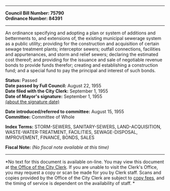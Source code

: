 * * * * *  
  
**Council Bill Number: [](#h0)[](#h2)75790**   
**Ordinance Number: 84391**  
  
* * * * *  
  
An ordinance specifying and adopting a plan or system of additions and betterments to, and extensions of, the existing municipal sewerage system as a public utility; providing for the construction and acquisition of certain sewage treatment plants; interceptor sewers; outfall connections, facilities and appurtenances, and storm and relief sewers; declaring the estimated cost thereof; and providing for the issuance and sale of negotiable revenue bonds to provide funds therefor; creating and establishing a construction fund; and a special fund to pay the principal and interest of such bonds.  
  
**Status:** Passed   
**Date passed by Full Council:** August 22, 1955   
**Date filed with the City Clerk:** September 1, 1955   
**Date of Mayor's signature:** September 1, 1955   
[(about the signature date)](/~public/approvaldate.htm)   
  
  
**Date introduced/referred to committee:** August 15, 1955   
**Committee:** Committee of Whole   
  
**Index Terms:** STORM-SEWERS, SANITARY-SEWERS, LAND-ACQUISITION, WASTE-WATER-TREATMENT, FACILITIES, SEWAGE-DISPOSAL, IMPROVEMENT, FINANCE, BONDS, SALES  
  
**Fiscal Note:** *(No fiscal note available at this time)*  
  
* * * * *  
  
*No text for this document is available on-line. You may view this document at [the Office of the City Clerk](http://www.seattle.gov/leg/clerk/contactUs.htm). If you are unable to visit the Clerk's Office, you may request a copy or scan be made for you by Clerk staff. Scans and copies provided by the Office of the City Clerk are subject to [copy fees](http://clerk.seattle.gov/~public/clerkfees.htm), and the timing of service is dependent on the availability of staff. *  
  
  
